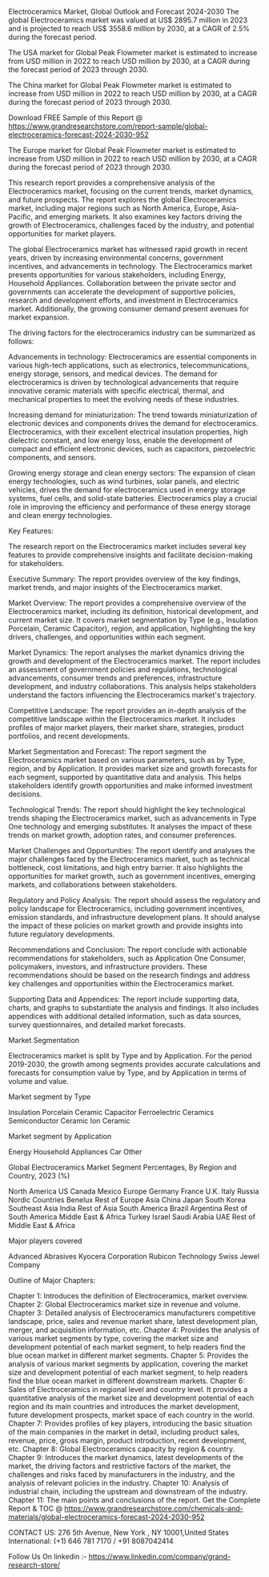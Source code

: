 Electroceramics Market, Global Outlook and Forecast 2024-2030
The global Electroceramics market was valued at US$ 2895.7 million in 2023 and is projected to reach US$ 3558.6 million by 2030, at a CAGR of 2.5% during the forecast period.

The USA market for Global Peak Flowmeter market is estimated to increase from USD million in 2022 to reach USD million by 2030, at a CAGR during the forecast period of 2023 through 2030.

The China market for Global Peak Flowmeter market is estimated to increase from USD million in 2022 to reach USD million by 2030, at a CAGR during the forecast period of 2023 through 2030.

Download FREE Sample of this Report @ https://www.grandresearchstore.com/report-sample/global-electroceramics-forecast-2024-2030-952

The Europe market for Global Peak Flowmeter market is estimated to increase from USD million in 2022 to reach USD million by 2030, at a CAGR during the forecast period of 2023 through 2030.

This research report provides a comprehensive analysis of the Electroceramics market, focusing on the current trends, market dynamics, and future prospects. The report explores the global Electroceramics market, including major regions such as North America, Europe, Asia-Pacific, and emerging markets. It also examines key factors driving the growth of Electroceramics, challenges faced by the industry, and potential opportunities for market players.

The global Electroceramics market has witnessed rapid growth in recent years, driven by increasing environmental concerns, government incentives, and advancements in technology. The Electroceramics market presents opportunities for various stakeholders, including Energy, Household Appliances. Collaboration between the private sector and governments can accelerate the development of supportive policies, research and development efforts, and investment in Electroceramics market. Additionally, the growing consumer demand present avenues for market expansion.

The driving factors for the electroceramics industry can be summarized as follows:

Advancements in technology: Electroceramics are essential components in various high-tech applications, such as electronics, telecommunications, energy storage, sensors, and medical devices. The demand for electroceramics is driven by technological advancements that require innovative ceramic materials with specific electrical, thermal, and mechanical properties to meet the evolving needs of these industries.

Increasing demand for miniaturization: The trend towards miniaturization of electronic devices and components drives the demand for electroceramics. Electroceramics, with their excellent electrical insulation properties, high dielectric constant, and low energy loss, enable the development of compact and efficient electronic devices, such as capacitors, piezoelectric components, and sensors.

Growing energy storage and clean energy sectors: The expansion of clean energy technologies, such as wind turbines, solar panels, and electric vehicles, drives the demand for electroceramics used in energy storage systems, fuel cells, and solid-state batteries. Electroceramics play a crucial role in improving the efficiency and performance of these energy storage and clean energy technologies.

Key Features:

The research report on the Electroceramics market includes several key features to provide comprehensive insights and facilitate decision-making for stakeholders.

Executive Summary: The report provides overview of the key findings, market trends, and major insights of the Electroceramics market.

Market Overview: The report provides a comprehensive overview of the Electroceramics market, including its definition, historical development, and current market size. It covers market segmentation by Type (e.g., Insulation Porcelain, Ceramic Capacitor), region, and application, highlighting the key drivers, challenges, and opportunities within each segment.

Market Dynamics: The report analyses the market dynamics driving the growth and development of the Electroceramics market. The report includes an assessment of government policies and regulations, technological advancements, consumer trends and preferences, infrastructure development, and industry collaborations. This analysis helps stakeholders understand the factors influencing the Electroceramics market's trajectory.

Competitive Landscape: The report provides an in-depth analysis of the competitive landscape within the Electroceramics market. It includes profiles of major market players, their market share, strategies, product portfolios, and recent developments.

Market Segmentation and Forecast: The report segment the Electroceramics market based on various parameters, such as by Type, region, and by Application. It provides market size and growth forecasts for each segment, supported by quantitative data and analysis. This helps stakeholders identify growth opportunities and make informed investment decisions.

Technological Trends: The report should highlight the key technological trends shaping the Electroceramics market, such as advancements in Type One technology and emerging substitutes. It analyses the impact of these trends on market growth, adoption rates, and consumer preferences.

Market Challenges and Opportunities: The report identify and analyses the major challenges faced by the Electroceramics market, such as technical bottleneck, cost limitations, and high entry barrier. It also highlights the opportunities for market growth, such as government incentives, emerging markets, and collaborations between stakeholders.

Regulatory and Policy Analysis: The report should assess the regulatory and policy landscape for Electroceramics, including government incentives, emission standards, and infrastructure development plans. It should analyse the impact of these policies on market growth and provide insights into future regulatory developments.

Recommendations and Conclusion: The report conclude with actionable recommendations for stakeholders, such as Application One Consumer, policymakers, investors, and infrastructure providers. These recommendations should be based on the research findings and address key challenges and opportunities within the Electroceramics market.

Supporting Data and Appendices: The report include supporting data, charts, and graphs to substantiate the analysis and findings. It also includes appendices with additional detailed information, such as data sources, survey questionnaires, and detailed market forecasts.

Market Segmentation

Electroceramics market is split by Type and by Application. For the period 2019-2030, the growth among segments provides accurate calculations and forecasts for consumption value by Type, and by Application in terms of volume and value.

Market segment by Type

Insulation Porcelain
Ceramic Capacitor
Ferroelectric Ceramics
Semiconductor Ceramic
Ion Ceramic

Market segment by Application

Energy
Household Appliances
Car
Other

Global Electroceramics Market Segment Percentages, By Region and Country, 2023 (%)

North America
US
Canada
Mexico
Europe
Germany
France
U.K.
Italy
Russia
Nordic Countries
Benelux
Rest of Europe
Asia
China
Japan
South Korea
Southeast Asia
India
Rest of Asia
South America
Brazil
Argentina
Rest of South America
Middle East & Africa
Turkey
Israel
Saudi Arabia
UAE
Rest of Middle East & Africa

Major players covered

Advanced Abrasives
Kyocera Corporation
Rubicon Technology
Swiss Jewel Company

Outline of Major Chapters:

Chapter 1: Introduces the definition of Electroceramics, market overview.
Chapter 2: Global Electroceramics market size in revenue and volume.
Chapter 3: Detailed analysis of Electroceramics manufacturers competitive landscape, price, sales and revenue market share, latest development plan, merger, and acquisition information, etc.
Chapter 4: Provides the analysis of various market segments by type, covering the market size and development potential of each market segment, to help readers find the blue ocean market in different market segments.
Chapter 5: Provides the analysis of various market segments by application, covering the market size and development potential of each market segment, to help readers find the blue ocean market in different downstream markets.
Chapter 6: Sales of Electroceramics in regional level and country level. It provides a quantitative analysis of the market size and development potential of each region and its main countries and introduces the market development, future development prospects, market space of each country in the world.
Chapter 7: Provides profiles of key players, introducing the basic situation of the main companies in the market in detail, including product sales, revenue, price, gross margin, product introduction, recent development, etc.
Chapter 8: Global Electroceramics capacity by region & country.
Chapter 9: Introduces the market dynamics, latest developments of the market, the driving factors and restrictive factors of the market, the challenges and risks faced by manufacturers in the industry, and the analysis of relevant policies in the industry.
Chapter 10: Analysis of industrial chain, including the upstream and downstream of the industry.
Chapter 11: The main points and conclusions of the report.
Get the Complete Report & TOC @ https://www.grandresearchstore.com/chemicals-and-materials/global-electroceramics-forecast-2024-2030-952

CONTACT US:
276 5th Avenue, New York , NY 10001,United States
International: (+1) 646 781 7170 / +91 8087042414

Follow Us On linkedin :- https://www.linkedin.com/company/grand-research-store/
